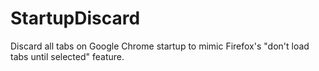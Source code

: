 # StartupDiscard
Discard all tabs on Google Chrome startup to mimic Firefox's  "don't load tabs until selected" feature.
